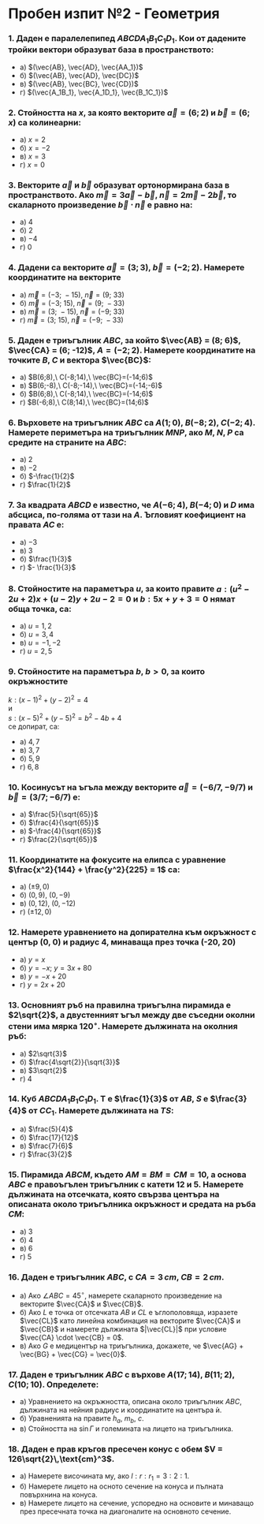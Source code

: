 # Пробен изпит №2 - Геометрия
### 1. Даден е паралелепипед $ABCDA_1B_1C_1D_1$. Кои от дадените тройки вектори образуват база в пространството:
* a) $(\vec{AB}, \vec{AD}, \vec{AA_1})$
* б) $(\vec{AB}, \vec{AD}, \vec{DC})$  
* в) $(\vec{AB}, \vec{BC}, \vec{CD})$
* г) $(\vec{A_1B_1}, \vec{A_1D_1}, \vec{B_1C_1})$


### 2. Стойността на $x$, за която векторите $\vec{a} = (6; 2)$ и $\vec{b} = (6; x)$ са колинеарни:

* a) $x = 2$
* б) $x = -2$  
* в) $x = 3$  
* г) $x = 0$


### 3. Векторите $\vec{a}$ и $\vec{b}$ образуват ортонормирана база в пространството. Ако $\vec{m} = 3\vec{a} - \vec{b}$, $\vec{n} = 2\vec{m} - 2\vec{b}$, то скаларното произведение $\vec{b} \cdot \vec{n}$ е равно на:
* а) $4$  
* б) $2$
* в) $-4$  
* г) $0$

### 4. Дадени са векторите $\vec{a} = (3; 3)$, $\vec{b} = (-2; 2)$. Намерете координатите на векторите  
* a) $\vec{m} = (-3;\ -15),\ \vec{n} = (9;\ 33)$  
* б) $\vec{m} = (-3;\ 15),\ \vec{n} = (9;\ -33)$  
* в) $\vec{m} = (3;\ -15),\ \vec{n} = (-9;\ 33)$  
* г) $\vec{m} = (3;\ 15),\ \vec{n} = (-9;\ -33)$


### 5. Даден е триъгълник $ABC$, за който $\vec{AB} = (8; 6)$, $\vec{CA} = (6; -12)$, $A = (-2; 2)$. Намерете координатите на точките $B$, $C$ и вектора $\vec{BC}$:  
* a) $B(6;8),\ C(-8;14),\ \vec{BC}=(-14;6)$  
* в) $B(6;-8),\ C(-8;-14),\ \vec{BC}=(-14;-6)$  
* б) $B(6;8),\ C(-8;14),\ \vec{BC}=(-14;6)$  
* г) $B(-6;8),\ C(8;14),\ \vec{BC}=(14;6)$  




### 6. Върховете на триъгълник $ABC$ са $A(1; 0)$, $B(-8; 2)$, $C(-2; 4)$. Намерете периметъра на триъгълник $MNP$, ако $M$, $N$, $P$ са средите на страните на $ABC$:  
* a) $2$  
* в) $-2$  
* б) $-\frac{1}{2}$  
* г) $\frac{1}{2}$  




### 7. За квадрата $ABCD$ е известно, че $A(-6; 4)$, $B(-4; 0)$ и $D$ има абсциса, по-голяма от тази на $A$. Ъгловият коефициент на правата $AC$ е:  
* a) $-3$  
* в) $3$  
* б) $\frac{1}{3}$  
* г) $- \frac{1}{3}$  




### 8. Стойностите на параметъра $u$, за които правите  $a: (u^2 -2u + 2)x + (u - 2)y + 2u - 2 = 0$ и  $b: 5x + y + 3 = 0$ нямат обща точка, са:  
* a) $u = 1,2$  
* б) $u = 3,4$  
* в) $u = -1,-2$  
* г) $u = 2,5$  

### 9. Стойностите на параметъра $b$, $b > 0$, за които окръжностите  
$k: (x - 1)^2 + (y - 2)^2 = 4$  
и  
$s: (x - 5)^2 + (y - 5)^2 = b^2 - 4b + 4$  
се допират, са: 
* a) $4,7$  
* в) $3,7$  
* б) $5,9$  
* г) $6,8$  
### 10. Косинусът на ъгъла между векторите $\vec{a} = (-6/7, -9/7)$ и $\vec{b} = (3/7; -6/7)$ е:  
* a) $\frac{5}{\sqrt{65}}$  
* б) $\frac{4}{\sqrt{65}}$  
* в) $-\frac{4}{\sqrt{65}}$  
* г) $\frac{2}{\sqrt{65}}$  

### 11. Координатите на фокусите на елипса с уравнение $\frac{x^2}{144} + \frac{y^2}{225} = 1$ са:  
* a) $(\pm 9,0)$  
* б) $(0, 9),\ (0, -9)$  
* в) $(0, 12),\ (0, -12)$  
* г) $(\pm 12,0)$  


### 12. Намерете уравнението на допирателна към окръжност с център (0, 0) и радиус 4, минаваща през точка (-20, 20)
* a) $y = x$  
* б) $y = -x;\ y = 3x + 80$  
* в) $y = -x + 20$  
* г) $y = 2x + 20$  


### 13. Основният ръб на правилна триъгълна пирамида е $2\sqrt{2}$, а двустенният ъгъл между две съседни околни стени има мярка $120^\circ$. Намерете дължината на околния ръб:
* a) $2\sqrt{3}$  
* б) $\frac{4\sqrt{2}}{\sqrt{3}}$  
* в) $3\sqrt{2}$  
* г) $4$  


### 14. Куб $ABCDA_1B_1C_1D_1$. Т е $\frac{1}{3}$ от $AB$, $S$ е $\frac{3}{4}$ от $CC_1$. Намерете дължината на $TS$:
* a) $\frac{5}{4}$  
* б) $\frac{17}{12}$  
* в) $\frac{7}{6}$  
* г) $\frac{3}{2}$  



### 15. Пирамида $ABCM$, където $AM = BM = CM = 10$, а основа $ABC$ е правоъгълен триъгълник с катети $12$ и $5$. Намерете дължината на отсечката, която свързва центъра на описаната около триъгълника окръжност и средата на ръба $CM$:  
* a) $3$  
* б) $4$  
* в) $6$  
* г) $5$ 



### 16. Даден е триъгълник $ABC$, с $CA = 3\,cm$, $CB = 2\,cm$.
* а) Ако $\angle ABC = 45^\circ$, намерете скаларното произведение на векторите $\vec{CA}$ и $\vec{CB}$.  
* б) Ако $L$ е точка от отсечката $AB$ и $CL$ е ъглополовяща, изразете $\vec{CL}$ като линейна комбинация на векторите $\vec{CA}$ и $\vec{CB}$ и намерете дължината $|\vec{CL}|$ при условие $\vec{CA} \cdot \vec{CB} = 0$.  
* в) Ако $G$ е медицентър на триъгълника, докажете, че $\vec{AG} + \vec{BG} + \vec{CG} = \vec{0}$.
### 17. Даден е триъгълник $ABC$ с върхове $A(17;14)$, $B(11;2)$, $C(10;10)$. Определете:  
* а) Уравнението на окръжността, описана около триъгълник $ABC$, дължината на нейния радиус и координатите на центъра ѝ.  
* б) Уравненията на правите $h_a$, $m_b$, $c$.  
* в) Стойността на $\sin \Gamma$ и големината на лицето на триъгълника.
### 18. Даден е прав кръгов пресечен конус с обем $V = 126\sqrt{2}\,\text{cm}^3$.  
* а) Намерете височината му, ако $l : r : r_1 = 3 : 2 : 1$.  
* б) Намерете лицето на осното сечение на конуса и пълната повърхнина на конуса.  
* в) Намерете лицето на сечение, успоредно на основите и минаващо през пресечната точка на диагоналите на основното сечение.
 

